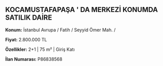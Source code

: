 ## KOCAMUSTAFAPAŞA ' DA MERKEZİ KONUMDA SATILIK DAİRE

**Konum:** İstanbul Avrupa / Fatih / Seyyid Ömer Mah. /

**Fiyat:** 2.800.000 TL

**Özellikler:** 2+1 | 75 m² | Giriş Katı

**İlan Numarası:** P86838568

